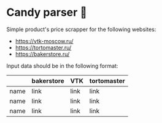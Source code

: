 # Сandy parser :candy:

Simple product's price scrapper for the following websites:
  * https://vtk-moscow.ru/
  * https://tortomaster.ru/
  * https://bakerstore.ru/

Input data should be in the following format:

|      | bakerstore |  VTK | tortomaster |
|------|------------|------|-------------|
| name |    link    | link |    link     |
| name |    link    | link |    link     |
| name |    link    | link |    link     |
